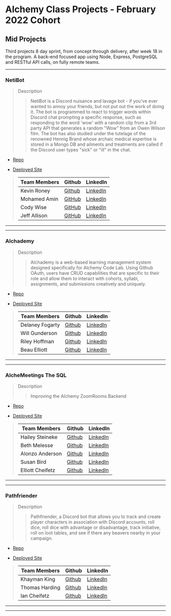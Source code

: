 # Alchemy Class Projects - February 2022 Cohort

## Mid Projects

Third projects 8 day sprint, from concept through delivery, after week 18 in the program.  A back-end focused app using Node, Express, PostgreSQL and RESTful API calls, on fully remote teams.
___

### NetiBot

> Description 
>> NetiBot is a Discord nuisance and lavage bot - if you've ever wanted to annoy your friends, but not put out the work of doing it. The bot is programmed to react to trigger words within Discord chat prompting a specific response, such as responding to the word 'wow' with a random clip from a 3rd party API that generates a random "Wow" from an Owen Wilson film. The bot has also studied under the tutelage of the renowned Hennig Brand whose archaic medical expertise is stored in a Mongo DB and ailments and treatments are called if the Discord user types "sick" or "ill" in the chat.

* [Repo](https://github.com/NetiBot/NetiBotApp)

* [Deployed Site]()

>| Team Members  | Github  | LinkedIn  |
>|---|---|---|
>| Kevin Roney| [Github](https://github.com/Kevin-Roney)   | [LinkedIn](https://www.linkedin.com/in/kevin-roney/)   |
>| Mohamed Amin | [GitHub](https://github.com/taha-amin) | [LinkedIn](https://www.linkedin.com/in/mohaamin/) |
>| Cody Wise | [GitHub](https://github.com/Cody-Wise) | [LinkedIn](https://www.linkedin.com/in/codyawise/) |
>| Jeff Allison | [GitHub](https://github.com/JeffreyAllison) | [LinkedIn](https://www.linkedin.com/in/jeffrey-m-allison/) |

___
___

### Alchademy

> Description 
>> Alchademy is a web-based learning management system designed specifically for Alchemy Code Lab. Using Github OAuth, users have CRUD capabilities that are specific to their role and allow them to interact with cohorts, syllabi, assignments, and submissions creatively and uniquely.

* [Repo](https://github.com/Alchademy/Alchademy-backend)

* [Deployed Site](https://alchademy.netlify.app/)

>| Team Members  | Github  | LinkedIn  |
>|---|---|---|
>| Delaney Fogarty| [Github](https://github.com/delaneyfogarty)   | [LinkedIn](https://www.linkedin.com/in/delaney-fogarty/)   |
>|  Will Gunderson | [Github](https://github.com/willgundy)  |  [LinkedIn](https://www.linkedin.com/in/will-gunderson/)  |
>|  Riley Hoffman| [Github](https://github.com/@rileyjhoff)  |  [LinkedIn](https://www.linkedin.com/in/riley-j-hoffman/)  |
>| Beau Elliott |  [Github](https://github.com/@belliott15)  |  [LinkedIn](https://www.linkedin.com/in/beau-elliott15/)  |

___
___

### AlcheMeetings The SQL

> Description 
>> Improving the Alchemy ZoomRooms Backend

* [Repo](https://github.com/Alchemy-Meeting-Backend/alchemy-meetings-backend)

* [Deployed Site](https://alchemeetings-backend.herokuapp.com/)

>| Team Members  | Github  | LinkedIn  |
>|---|---|---|
>|  Hailey Steineke | [Github](https://github.com/hdsteineke)  |  [LinkedIn](https://www.linkedin.com/in/haileysteineke/)  |
>|  Beth Melesse| [Github](https://github.com/bethmelmtv)  |  [LinkedIn](https://www.linkedin.com/in/bethmel/)  |
>| Alonzo Anderson |  [Github](https://github.com/Anddy123)  |  [LinkedIn](https://www.linkedin.com/in/alonzo-anderson-8a6a27172/)  |
>| Susan Bird |  [Github](https://github.com/SusanBird)  |  [LinkedIn](https://www.linkedin.com/in/susanbird391/)  |
>| Elliott Cheifetz| [Github](https://github.com/ElliottProductions)   | [LinkedIn](https://www.linkedin.com/in/elliott-cheifetz/)   |

___
___

### Pathfriender

> Description 
>> Pathfriender, a Discord bot that allows you to track and create player characters in association with Discord accounts, roll dice, roll dice with advantage or disadvantage, track initiative, roll on loot tables, and see if there any beavers nearby in your campaign.

* [Repo](https://github.com/Pathfriender/pathfriender)

* [Deployed Site](https://path-friender.herokuapp.com/)

>| Team Members  | Github  | LinkedIn  |
>|---|---|---|
>| Khayman King| [Github](https://github.com/KhaymanaKing)   | [LinkedIn](https://www.linkedin.com/in/khaymanaking)   |
>|  Thomas Harding| [Github](https://github.com/ThomHarding)  |  [LinkedIn](https://www.linkedin.com/in/thomas-s-harding/)  |
>|  Ian Cheifetz| [Github](https://github.com/russokai)  |  [LinkedIn](https://www.linkedin.com/in/iancheifetz/)  |

___
___

<!-- ### 

> Description 
>>

* [Repo]()

* [Deployed Site]()

>| Team Members  | Github  | LinkedIn  |
>|---|---|---|
>| Name| [Github]()   | [LinkedIn]()   |
>|  Name| [Github]()  |  [LinkedIn]()  |
>|  Name| [Github]()  |  [LinkedIn]()  |
>| Name |  [Github]()  |  [LinkedIn]()  |

___
___
 -->
